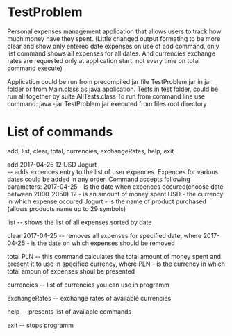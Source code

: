 # TestProblem
Personal expenses management application that allows users to track how much money have they spent.
(Little changed output formating to be more clear and show only entered date expenses on use of add command, 
only list command shows all expenses for all dates.
And currencies exchange rates are requested only at application start, not every time on total command execute)

Application could be run from precompiled jar file TestProblem.jar in jar folder 
or from Main.class as java application. Tests in test folder, could be run all together by suite AllTests.class
To run from command line use command:
java -jar TestProblem.jar
executed from files root directory

# List of commands  
add, list, clear, total, currencies, exchangeRates, help, exit

add 2017-04-25 12 USD Jogurt  
 -- adds expences entry to the list of user expences. Expences for various dates could be added in any order. Command accepts following parameters:
2017-04-25 - is the date when expences occured(choose date between 2000-2050)
12 - is an amount of money spent
USD - the currency in which expense occured
Jogurt - is the name of product purchased (allows products name up to 29 symbols)

list
 -- shows the list of all expenses sorted by date

clear 2017-04-25
 -- removes all expenses for specified date, where 
2017-04-25 - is the date on which expenses should be removed

total PLN
 -- this command calculates the total amount of money spent and present it to use in specified currency, where
PLN - is the currency in which total amoun of expenses shoul be presented

currencies
 -- list of currencies you can use in programm

exchangeRates
 -- exchange rates of available currencies

help
 -- presents list of available commands

exit
 -- stops programm 
